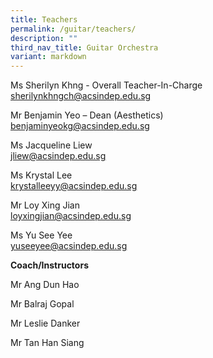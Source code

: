 ```yaml
---
title: Teachers
permalink: /guitar/teachers/
description: ""
third_nav_title: Guitar Orchestra
variant: markdown
---
```

Ms Sherilyn Khng - Overall Teacher-In-Charge  
[sherilynkhngch@acsindep.edu.sg](mailto:sherilynkhngch@acsindep.edu.sg)

Mr Benjamin Yeo – Dean (Aesthetics)  
[benjaminyeokg@acsindep.edu.sg](mailto:benjaminyeokg@acsindep.edu.sg)

Ms Jacqueline Liew  
[jliew@acsindep.edu.sg](mailto:jliew@acsindep.edu.sg)

Ms Krystal Lee  
[krystalleeyy@acsindep.edu.sg](mailto:krystalleeyy@acsindep.edu.sg)

Mr Loy Xing Jian  
[loyxingjian@acsindep.edu.sg](mailto:loyxingjian@acsindep.edu.sg)

Ms Yu See Yee  
[yuseeyee@acsindep.edu.sg](mailto:yuseeyee@acsindep.edu.sg)

**Coach/Instructors**

Mr Ang Dun Hao

Mr Balraj Gopal

Mr Leslie Danker

Mr Tan Han Siang